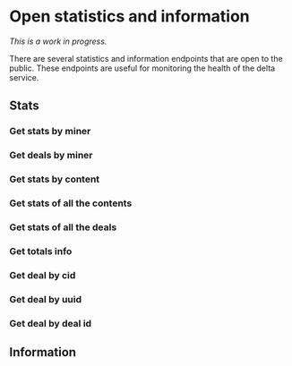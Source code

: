 # Open statistics and information

*This is a work in progress.*

There are several statistics and information endpoints that are open to the public. These endpoints are useful for monitoring the health of the delta service.

## Stats


### Get stats by miner
### Get deals by miner
### Get stats by content
### Get stats of all the contents
### Get stats of all the deals
### Get totals info
### Get deal by cid
### Get deal by uuid
### Get deal by deal id


## Information

